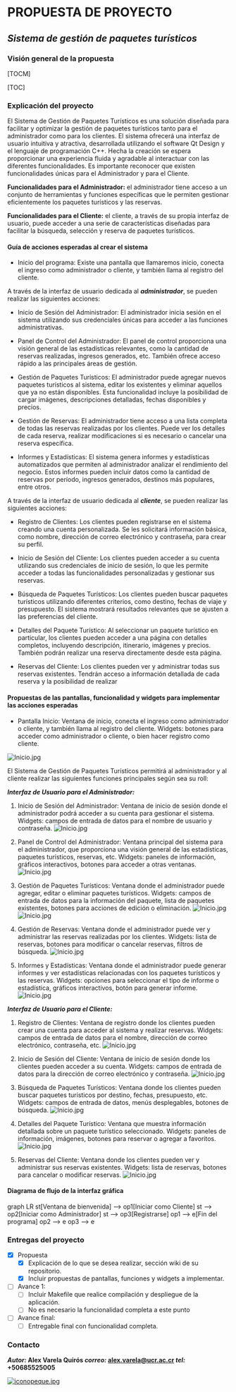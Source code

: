 PROPUESTA DE PROYECTO
=============
*Sistema de gestión de paquetes turísticos*
-------------

### **Visión general de la propuesta**
[TOCM]

[TOC]



### Explicación del proyecto
El Sistema de Gestión de Paquetes Turísticos es una solución diseñada para facilitar y optimizar la gestión de paquetes turísticos tanto para el administrador como para los clientes. El sistema ofrecerá una interfaz de usuario intuitiva y atractiva, desarrollada utilizando el software Qt Design y el lenguaje de programación C++. Hecha la creación se espera proporcionar  una experiencia fluida y agradable al interactuar con las diferentes funcionalidades. Es importante reconocer que existen funcionalidades únicas para el Administrador y para el Cliente. 

**Funcionalidades para el Administrador:** el administrador tiene acceso a un conjunto de herramientas y funciones específicas que le permiten gestionar eficientemente los paquetes turísticos y las reservas. 

**Funcionalidades para el Cliente:** el cliente, a través de su propia interfaz de usuario, puede acceder a una serie de características diseñadas para facilitar la búsqueda, selección y reserva de paquetes turísticos. 

#### Guía de acciones esperadas al crear el sistema
- Inicio del programa:
		Existe una pantalla que llamaremos inicio, conecta el ingreso como administrador o cliente, y también llama al registro del cliente.
 
 A través de la interfaz de usuario dedicada al ***administrador***, se pueden realizar las siguientes acciones:

- Inicio de Sesión del Administrador:
		El administrador inicia sesión en el sistema utilizando sus credenciales únicas para acceder a las funciones administrativas.

- Panel de Control del Administrador:
    	El panel de control proporciona una visión general de las estadísticas relevantes, como la cantidad de reservas realizadas, ingresos generados, etc. También ofrece acceso rápido a las principales áreas de gestión.

- Gestión de Paquetes Turísticos:
    	El administrador puede agregar nuevos paquetes turísticos al sistema, editar los existentes y eliminar aquellos que ya no están disponibles. Esta funcionalidad incluye la posibilidad de cargar imágenes, descripciones detalladas, fechas disponibles y precios.

-	Gestión de Reservas:
			El administrador tiene acceso a una lista completa de todas las reservas realizadas por los clientes. Puede ver los detalles de cada reserva, realizar modificaciones si es necesario o cancelar una reserva específica.

- Informes y Estadísticas:
		El sistema genera informes y estadísticas automatizados que permiten al administrador analizar el rendimiento del negocio. Estos informes pueden incluir datos como la cantidad de reservas por período, ingresos generados, destinos más populares, entre otros.

A través de la interfaz de usuario dedicada al ***cliente***, se pueden realizar las siguientes acciones:

- Registro de Clientes:
    	Los clientes pueden registrarse en el sistema creando una cuenta personalizada. Se les solicitará información básica, como nombre, dirección de correo electrónico y contraseña, para crear su perfil.

- Inicio de Sesión del Cliente:
		Los clientes pueden acceder a su cuenta utilizando sus credenciales de inicio de sesión, lo que les permite acceder a todas las funcionalidades personalizadas y gestionar sus reservas.

- Búsqueda de Paquetes Turísticos:
		Los clientes pueden buscar paquetes turísticos utilizando diferentes criterios, como destino, fechas de viaje y presupuesto. El sistema mostrará resultados relevantes que se ajusten a las preferencias del cliente.

- Detalles del Paquete Turístico:
		Al seleccionar un paquete turístico en particular, los clientes pueden acceder a una página con detalles completos, incluyendo descripción, itinerario, imágenes y precios. También podrán realizar una reserva directamente desde esta página.

- Reservas del Cliente:
		Los clientes pueden ver y administrar todas sus reservas existentes. Tendrán acceso a información detallada de cada reserva y la posibilidad de realizar

#### Propuestas de las pantallas, funcionalidad y widgets para implementar las acciones esperadas

- Pantalla Inicio:
		Ventana de inicio, conecta el ingreso como administrador o cliente, y también llama al registro del cliente.
        Widgets:  botones para acceder como administrador o cliente, o bien hacer registro como cliente.
		

![Inicio.jpg](https://i.postimg.cc/Vkf4cNVg/Inicio.jpg)

El Sistema de Gestión de Paquetes Turísticos permitirá  al administrador y  al cliente realizar las siguientes funciones principales según sea su roll:

***Interfaz de Usuario para el Administrador:***

1. Inicio de Sesión del Administrador:
		Ventana de inicio de sesión donde el administrador podrá acceder a su cuenta para gestionar el sistema.
        Widgets: campos de entrada de datos para el nombre de usuario y contraseña.
![Inicio.jpg](https://i.postimg.cc/Kvns2wvG/Admi1.jpg)

2. Panel de Control del Administrador:
        Ventana principal del sistema para el administrador, que proporciona una visión general de las estadísticas, paquetes turísticos, reservas, etc.
        Widgets: paneles de información, gráficos interactivos, botones para acceder a otras ventanas.
![Inicio.jpg](https://i.postimg.cc/t4pvCkYh/Admi2.jpg)
3. Gestión de Paquetes Turísticos:
        Ventana donde el administrador puede agregar, editar o eliminar paquetes turísticos.
        Widgets: campos de entrada de datos para la información del paquete, lista de paquetes existentes, botones para acciones de edición o eliminación.
![Inicio.jpg](https://i.postimg.cc/BnpY8FKR/Admi3.jpg)
![Inicio.jpg](https://i.postimg.cc/fbbHYb7y/Admi4.jpg)
4. Gestión de Reservas:
        Ventana donde el administrador puede ver y administrar las reservas realizadas por los clientes.
        Widgets: lista de reservas, botones para modificar o cancelar reservas, filtros de búsqueda.
![Inicio.jpg](https://i.postimg.cc/cJ5FhNTm/Admi5.jpg)
5. Informes y Estadísticas:
        Ventana donde el administrador puede generar informes y ver estadísticas relacionadas con los paquetes turísticos y las reservas.
        Widgets: opciones para seleccionar el tipo de informe o estadística, gráficos interactivos, botón para generar informe.
![Inicio.jpg](https://i.postimg.cc/RF6XbbDz/Admi6.jpg)

***Interfaz de Usuario para el Cliente:***

 1. Registro de Clientes:
        Ventana de registro donde los clientes pueden crear una cuenta para acceder al sistema y realizar reservas.
        Widgets: campos de entrada de datos para el nombre, dirección de correo electrónico, contraseña, etc.
![Inicio.jpg](https://i.postimg.cc/HxqBG4q8/Cliente1.jpg)

2. Inicio de Sesión del Cliente:
        Ventana de inicio de sesión donde los clientes pueden acceder a su cuenta.
        Widgets: campos de entrada de datos para la dirección de correo electrónico y contraseña.
![Inicio.jpg](https://i.postimg.cc/mk7VT14X/Cliente2.jpg)

3. Búsqueda de Paquetes Turísticos:
        Ventana donde los clientes pueden buscar paquetes turísticos por destino, fechas, presupuesto, etc.
        Widgets: campos de entrada de datos, menús desplegables, botones de búsqueda.
![Inicio.jpg](https://i.postimg.cc/T2btVFbV/Cliente3.jpg)

4. Detalles del Paquete Turístico:
        Ventana que muestra información detallada sobre un paquete turístico seleccionado.
        Widgets: paneles de información, imágenes, botones para reservar o agregar a favoritos.
![Inicio.jpg](https://i.postimg.cc/bNj33g0K/Cliente4.jpg)

5. Reservas del Cliente:
        Ventana donde los clientes pueden ver y administrar sus reservas existentes.
        Widgets: lista de reservas, botones para cancelar o modificar reservas.
![Inicio.jpg](https://i.postimg.cc/wTcFPN03/Cliente5.jpg)

#### Diagrama de flujo de la interfaz gráfica

graph LR
    st[Ventana de bienvenida] --> op1[Iniciar como Cliente]
    st --> op2[Iniciar como Administrador]
    st --> op3[Registrarse]
    op1 --> e[Fin del programa]
    op2 --> e
    op3 --> e



### Entregas del proyecto

- [x] Propuesta
    - [x] Explicación de lo que se desea realizar, sección wiki de su repositorio.
    - [x] Incluir propuestas de  pantallas, funciones y widgets  a implementar. 
- [ ] Avance 1:
    - [ ] Incluir Makefile que realice compilación y despliegue de la aplicación.
    - [ ] No es necesario la funcionalidad completa a este punto
- [ ] Avance final:
    - [ ] Entregable final con funcionalidad completa.

### Contacto
***Autor:* Alex Varela Quirós
*correo:* alex.varela@ucr.ac.cr 
*tel:* +50685525005**

[![iconopeque.jpg](https://i.postimg.cc/hvtdRL0p/iconopeque.jpg)](https://postimg.cc/k6L4xtzb)

